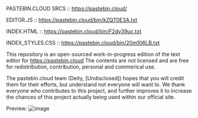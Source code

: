 PASTEBIN.CLOUD SRCS :: https://pastebin.cloud/

  EDITOR.JS        :: https://pastebin.cloud/bin/kZQT0E3A.txt
  
  INDEX.HTML       :: https://pastebin.cloud/bin/F2dv39uc.txt
  
  INDEX_STYLES.CSS :: https://pastebin.cloud/bin/20m106LB.txt

This repository is an open-sourced work-in-progress edition of the text editor for https://pastebin.cloud
The contents are not licensed and are free for redistribution, contribution, personal and commerical use.

The pastebin.cloud team (Deity, [Undisclosed]) hopes that you will credit them for their efforts, but understand not everyone will want to.
We thank everyone who contributes to this project, and further improves it to increase the chances of this project actually being used within our official site.

Preview: ![image](https://user-images.githubusercontent.com/59446525/214317572-9c3effce-4fbd-4f1d-9e51-dd41a463f8b2.png)
